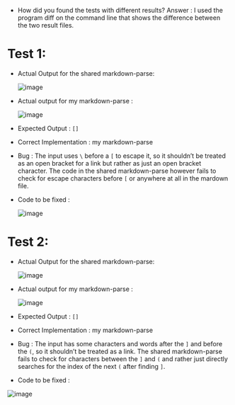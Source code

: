 * How did you found the tests with different results? 
Answer : I used the program diff on the command line that shows the difference between the two result files. 

# Test 1:
* Actual Output for the shared markdown-parse: 

  ![image](https://user-images.githubusercontent.com/97641897/157789743-35571fd0-76bd-4108-b7bf-48cc20ab1297.png)

* Actual output for my markdown-parse : 

  ![image](https://user-images.githubusercontent.com/97641897/157789824-82654668-b21c-44b6-9b0f-9605e514d4ec.png)

* Expected Output : `[]`
* Correct Implementation : my markdown-parse

* Bug : The input uses `\` before a `[` to escape it, so it shouldn’t be treated as an open bracket for a link but rather as just an open bracket character. The code in the shared markdown-parse however fails to check for escape characters before `[` or anywhere at all in the mardown file.

* Code to be fixed :

  ![image](https://user-images.githubusercontent.com/97641897/157791122-08b8182d-badc-4ba1-92d4-0be685be8e75.png)

# Test 2:
* Actual Output for the shared markdown-parse: 
  
  ![image](https://user-images.githubusercontent.com/97641897/157792779-23a64dc2-90aa-430c-b554-ffbf2f3b291d.png)

* Actual output for my markdown-parse : 

  ![image](https://user-images.githubusercontent.com/97641897/157792834-aa0b37a2-fbdc-48b8-adbf-591e6f510374.png)

* Expected Output : `[]`
* Correct Implementation : my markdown-parse

* Bug : The input has some characters and words after the `]` and before the `(`, so it shouldn’t be treated as a link. The shared markdown-parse fails to check for characters between the `]` and `(` and rather just directly searches for the index of the next `(` after finding `]`.

* Code to be fixed :

 ![image](https://user-images.githubusercontent.com/97641897/157792981-87c442a1-fc1b-4be7-87eb-abfad53f8a07.png)

